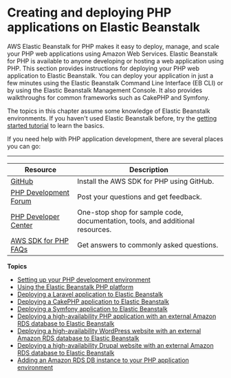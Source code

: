 # Creating and deploying PHP applications on Elastic Beanstalk<a name="create_deploy_PHP_eb"></a>

AWS Elastic Beanstalk for PHP makes it easy to deploy, manage, and scale your PHP web applications using Amazon Web Services\. Elastic Beanstalk for PHP is available to anyone developing or hosting a web application using PHP\. This section provides instructions for deploying your PHP web application to Elastic Beanstalk\. You can deploy your application in just a few minutes using the Elastic Beanstalk Command Line Interface \(EB CLI\) or by using the Elastic Beanstalk Management Console\. It also provides walkthroughs for common frameworks such as CakePHP and Symfony\.

The topics in this chapter assume some knowledge of Elastic Beanstalk environments\. If you haven't used Elastic Beanstalk before, try the [getting started tutorial](GettingStarted.md) to learn the basics\.

If you need help with PHP application development, there are several places you can go:


****  

|  Resource  |  Description  | 
| --- | --- | 
|  [GitHub](https://github.com/amazonwebservices/aws-sdk-for-php/)  | Install the AWS SDK for PHP using GitHub\.  | 
|  [PHP Development Forum](https://forums.aws.amazon.com/forum.jspa?forumID=80)  | Post your questions and get feedback\.  | 
|  [PHP Developer Center](https://aws.amazon.com/php/)  | One\-stop shop for sample code, documentation, tools, and additional resources\. | 
|  [AWS SDK for PHP FAQs](http://docs.aws.amazon.com/aws-sdk-php/guide/latest/faq.html)  | Get answers to commonly asked questions\. | 

**Topics**
+ [Setting up your PHP development environment](php-development-environment.md)
+ [Using the Elastic Beanstalk PHP platform](create_deploy_PHP.container.md)
+ [Deploying a Laravel application to Elastic Beanstalk](php-laravel-tutorial.md)
+ [Deploying a CakePHP application to Elastic Beanstalk](php-cakephp-tutorial.md)
+ [Deploying a Symfony application to Elastic Beanstalk](php-symfony-tutorial.md)
+ [Deploying a high\-availability PHP application with an external Amazon RDS database to Elastic Beanstalk](php-ha-tutorial.md)
+ [Deploying a high\-availability WordPress website with an external Amazon RDS database to Elastic Beanstalk](php-hawordpress-tutorial.md)
+ [Deploying a high\-availability Drupal website with an external Amazon RDS database to Elastic Beanstalk](php-hadrupal-tutorial.md)
+ [Adding an Amazon RDS DB instance to your PHP application environment](create_deploy_PHP.rds.md)